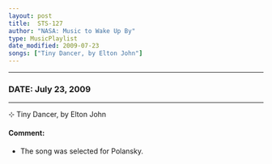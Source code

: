 ```yaml
---
layout: post
title:  STS-127
author: "NASA: Music to Wake Up By"
type: MusicPlaylist
date_modified: 2009-07-23
songs: ["Tiny Dancer, by Elton John"]
---
```


----
### DATE: July 23, 2009
----
⊹ Tiny Dancer, by Elton John

#### Comment:
* The song was selected for Polansky.



<br/>
<center>
	<a target="_blank"
	   href="https://twitter.com/intent/tweet?hashtags=Space,NASA,Playlist,NASAWakeupCalls,SpaceProgram&text={{ page.author}}, '{{ page.songs.first }}' {{ page.title }}, {{ page.date | date: '%B %d, %Y' }}. {{ site.url }}{{ page.url }} @nasawakeupcalls">
	   <i class="fab fa-twitter" alt="Tweet this page" style="font-size: 1.3em;"></i>
	</a>
	&nbsp; 	<i class="fas fa-user-astronaut" style="font-size: 1.5em;"></i> &nbsp;
    <a type="amzn" search="'Tiny Dancer, by Elton John'" category="popular music">
        <i class="fab fa-amazon" style="font-size: 1.3em;"></i>
    </a>
</center>
